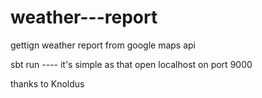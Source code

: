 # weather---report

gettign weather report from google maps api



sbt run  ---- it's simple as that
open localhost on port 9000


thanks to Knoldus
